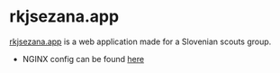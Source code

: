 # rkjsezana.app
[rkjsezana.app](https://rkjsezana.app) is a web application made for a Slovenian scouts group.


* NGINX config can be found [here](https://github.com/LazosPlaying/app.rkjsezana/blob/master/.github/extraData/nginx.app.rkjsezana)
